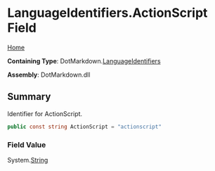 <a name="_top"></a>

# LanguageIdentifiers\.ActionScript Field

[Home](../../../README.md#_top)

**Containing Type**: DotMarkdown\.[LanguageIdentifiers](../README.md#_top)

**Assembly**: DotMarkdown\.dll

## Summary

Identifier for ActionScript\.

```csharp
public const string ActionScript = "actionscript"
```

### Field Value

System\.[String](https://docs.microsoft.com/en-us/dotnet/api/system.string)